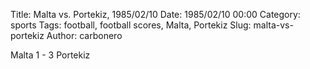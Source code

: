 Title: Malta vs. Portekiz, 1985/02/10
Date: 1985/02/10 00:00
Category: sports
Tags: football, football scores, Malta, Portekiz
Slug: malta-vs-portekiz
Author: carbonero


Malta 1 - 3 Portekiz
